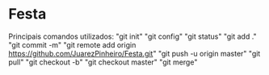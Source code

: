 # Festa

Principais comandos utilizados: 
"git init"  "git config"  "git status"  "git add ."  "git commit -m"  "git remote add origin https://github.com/JuarezPinheiro/Festa.git"  "git push -u origin master"  "git pull"  "git checkout -b"  "git checkout master"  "git merge"
